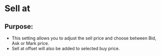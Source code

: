 # Sell at 

## Purpose: 

- This setting allows you to adjust the sell price and choose between Bid, Ask or Mark price. 
- Sell at offset will also be added to selected buy price.
